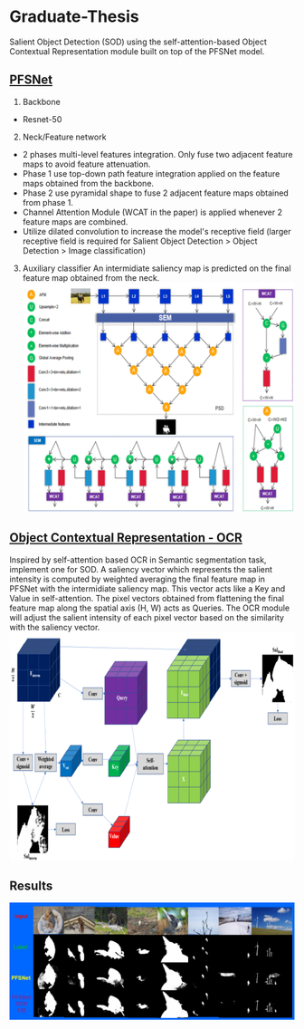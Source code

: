 # Graduate-Thesis
Salient Object Detection (SOD) using the self-attention-based Object Contextual Representation module built on top of the PFSNet model.
## [PFSNet](http://cvteam.net/papers/2021_AAAI_Pyramidal%20Feature%20Shrinking%20for%20Salient%20Object%20Detection.pdf)
1. Backbone
  - Resnet-50
2. Neck/Feature network
  - 2 phases multi-level features integration. Only fuse two adjacent feature maps to avoid feature attenuation.
  - Phase 1 use top-down path feature integration applied on the feature maps obtained from the backbone.
  - Phase 2 use pyramidal shape to fuse 2 adjacent feature maps obtained from phase 1.
  - Channel Attention Module (WCAT in the paper) is applied whenever 2 feature maps are combined.
  - Utilize dilated convolution to increase the model's receptive field (larger receptive field is required for Salient Object Detection > Object Detection > Image classification) 
3. Auxiliary classifier
An intermidiate saliency map is predicted on the final feature map obtained from the neck. 
![PFSNet arichitecture](./images/PFSNet.png)
## [Object Contextual Representation - OCR](https://arxiv.org/pdf/1909.11065.pdf)
Inspired by self-attention based OCR in Semantic segmentation task, implement one for SOD.
A saliency vector which represents the salient intensity is computed by weighted averaging the final feature map in PFSNet with the intermidiate saliency map. This vector acts like a Key and Value in self-attention. The pixel vectors obtained from flattening the final feature map along the spatial axis (H, W) acts as Queries.
The OCR module will adjust the salient intensity of each pixel vector based on the similarity with the saliency vector.
![OCR module](./images/OCR.png)
## Results
![Expressive results](./images/Results.png)
